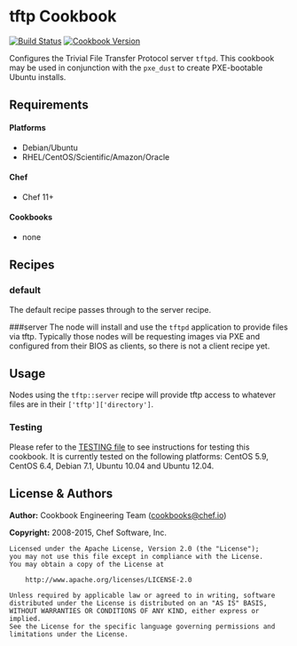 tftp Cookbook
=============
[![Build Status](https://travis-ci.org/chef-cookbooks/tftp.svg?branch=master)](http://travis-ci.org/chef-cookbooks/tftp)
[![Cookbook Version](https://img.shields.io/cookbook/v/tftp.svg)](https://supermarket.chef.io/cookbooks/tftp)

Configures the Trivial File Transfer Protocol server `tftpd`. This cookbook may be used in conjunction with the `pxe_dust` to create PXE-bootable Ubuntu installs.


Requirements
------------
#### Platforms
- Debian/Ubuntu
- RHEL/CentOS/Scientific/Amazon/Oracle

#### Chef
- Chef 11+

#### Cookbooks
- none



Recipes
-------

### default
The default recipe passes through to the server recipe.

###server
The node will install and use the `tftpd` application to provide files via tftp. Typically those nodes will be requesting images via PXE and configured from their BIOS as clients, so there is not a client recipe yet.

Usage
-----
Nodes using the `tftp::server` recipe will provide tftp access to whatever files are in their `['tftp']['directory']`.

### Testing
Please refer to the [TESTING file](TESTING.md) to see instructions for testing this cookbook. It is currently tested on the following platforms: CentOS 5.9, CentOS 6.4, Debian 7.1, Ubuntu 10.04 and Ubuntu 12.04.

License & Authors
-----------------

**Author:** Cookbook Engineering Team (<cookbooks@chef.io>)

**Copyright:** 2008-2015, Chef Software, Inc.

```
Licensed under the Apache License, Version 2.0 (the "License");
you may not use this file except in compliance with the License.
You may obtain a copy of the License at

    http://www.apache.org/licenses/LICENSE-2.0

Unless required by applicable law or agreed to in writing, software
distributed under the License is distributed on an "AS IS" BASIS,
WITHOUT WARRANTIES OR CONDITIONS OF ANY KIND, either express or implied.
See the License for the specific language governing permissions and
limitations under the License.
```
